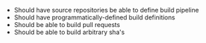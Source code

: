 * Should have source repositories be able to define build pipeline
* Should have programmatically-defined build definitions
* Should be able to build pull requests
* Should be able to build arbitrary sha's
